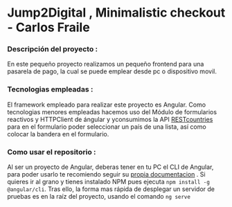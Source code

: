 # Jump2Digital , Minimalistic checkout - Carlos Fraile

### Descripción del proyecto :

En este pequeño proyecto realizamos un pequeño frontend para una pasarela de pago, la cual se puede emplear desde pc o dispositivo movil.

### Tecnologias empleadas : 

El framework empleado para realizar este proyecto es Angular. Como tecnologias menores empleadas hacemos uso del Módulo de formularios reactivos y HTTPClient de ángular y yconsumimos la API [RESTcountries](https://restcountries.com/) para en el formulario poder seleccionar un país de una lista, así como colocar la bandera en el formulario.

### Como usar el repositorio : 

Al ser un proyecto de Angular, deberas tener en tu PC el CLI de Angular, para poder usarlo te recomiendo seguir su [propia documentacion](https://angular.io/cli) . Si quieres ir al grano y tienes instalado NPM pues ejecuta `npm install -g @angular/cli`.
Tras ello, la forma mas rápida de desplegar un servidor de pruebas es en la raíz del proyecto, usando el comando `ng serve`




